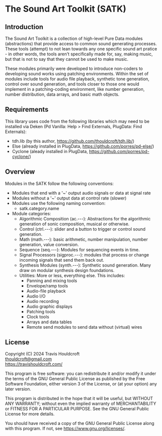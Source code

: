 # The Sound Art Toolkit (SATK)
## Introduction
The Sound Art Toolkit is a collection of high-level Pure Data modules (abstractions) that provide access to common sound generating processes. These tools (attempt) to not lean towards any one specific sound art pratice - in other words, the tools aren't specifically made for, say, making music, but that is not to say that they cannot be used to make music. <br>

These modules primarily were developed to introduce non-coders to developing sound works using patching environments. Within the set of modules include tools for audio file playback, synthetic tone generation, control over sound generation, and tools closer to those one would implement in a patching-coding environment, like number generation, number distribution, data arrays, and basic math objects.<br>

## Requirements
This library uses code from the following libraries which may need to be installed via Deken (Pd Vanilla: Help > Find Externals, PlugData: Find Externals):<br>
- tdh.lib (by this author, <https://github.com/thouldcroft/tdh.lib/>)
- Else (already installed in PlugData, <https://github.com/porres/pd-else/>)
- Cyclone (aleady installed in PlugData, <https://github.com/porres/pd-cyclone/>)

## Overview
Modules in the SATK follow the following conventions:<br>
- Modules that end with a '~' output audio signals or data at signal rate
- Modules without a '~' output data at control rate (slower)
- Modules use the following naming convention:
  - satk.category.name
- Module categories:
  - Algorithmic Composition (ac.---): Abstractions for the algorithmic generation of sonic composition, musical or otherwise.
  - Control (ctrl.---): slider and a button to trigger or control sound generation.
  - Math (math.---): basic arithmetic, number manipulation, number generation, value conversion.
  - Sequence (seq.---): Modules for sequencing events in time.
  - Signal Processors (sigproc.---): modules that process or change incoming signals that send them back out.
  - Synthesis Modules (synth.---): Synthetic sound generation. Many draw on modular synthesis design foundations.
  - Utilities: More or less, everything else. This includes:
    - Panning and mixing tools
    - Envelope/ramp tools
    - Audio-file playback
    - Audio I/O
    - Audio recording
    - Audio graphic displays
    - Patching tools
    - Clock tools
    - Arrays and data tables
    - Remote send modules to send data without (virtual) wires

## License
Copyright (C) 2024 Travis Houldcroft<br>
thouldcroft@gmail.com <br>
<https://travishouldcroft.com/> <br>

This program is free software: you can redistribute it and/or modify it under the terms of the GNU General Public License as published by the Free Software Foundation, either version 3 of the License, or (at your option) any later version.<br>

This program is distributed in the hope that it will be useful, but WITHOUT ANY WARRANTY; without even the implied warranty of MERCHANTABILITY or FITNESS FOR A PARTICULAR PURPOSE.  See the GNU General Public License for more details. <br>

You should have received a copy of the GNU General Public License along with this program.  If not, see <https://www.gnu.org/licenses/>.
